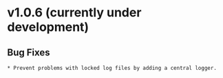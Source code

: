 # v1.0.6 (currently under development)

## Bug Fixes

    * Prevent problems with locked log files by adding a central logger.
